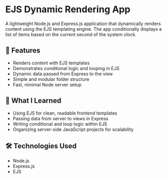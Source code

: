 # EJS Dynamic Rendering App

A lightweight Node.js and Express.js application that dynamically renders content using the EJS templating engine. The app conditionally displays a list of items based on the current second of the system clock.

## 📌 Features

- Renders content with EJS templates
- Demonstrates conditional logic and looping in EJS
- Dynamic data passed from Express to the view
- Simple and modular folder structure
- Fast, minimal Node server setup

## 🧠 What I Learned

- Using EJS for clean, readable frontend templates
- Passing data from server to views in Express
- Writing conditional and loop logic within EJS
- Organizing server-side JavaScript projects for scalability

## 🛠️ Technologies Used

- Node.js
- Express.js
- EJS
